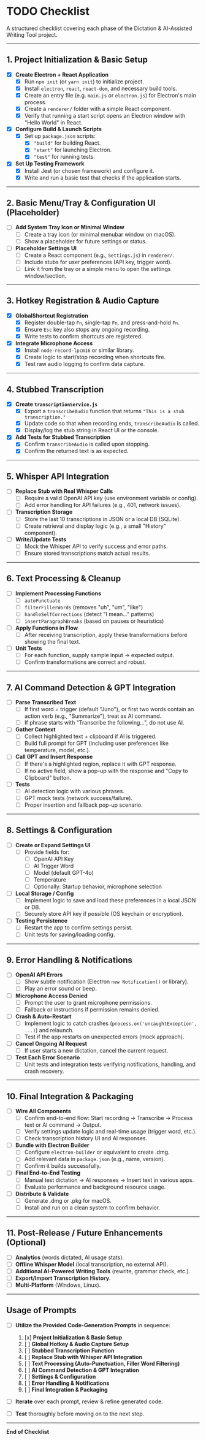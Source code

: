 # TODO Checklist

A structured checklist covering each phase of the Dictation & AI-Assisted Writing Tool project.

---

## 1. Project Initialization & Basic Setup
- [x] **Create Electron + React Application**
  - [x] Run `npm init` (or `yarn init`) to initialize project.
  - [x] Install `electron`, `react`, `react-dom`, and necessary build tools.
  - [x] Create an entry file (e.g. `main.js` or `electron.js`) for Electron's main process.
  - [x] Create a `renderer/` folder with a simple React component.
  - [x] Verify that running a start script opens an Electron window with "Hello World" in React.

- [x] **Configure Build & Launch Scripts**
  - [x] Set up `package.json` scripts:
    - [x] `"build"` for building React.
    - [x] `"start"` for launching Electron.
    - [x] `"test"` for running tests.

- [x] **Set Up Testing Framework**
  - [x] Install Jest (or chosen framework) and configure it.
  - [x] Write and run a basic test that checks if the application starts.

---

## 2. Basic Menu/Tray & Configuration UI (Placeholder)
- [ ] **Add System Tray Icon or Minimal Window**
  - [ ] Create a tray icon (or minimal menubar window on macOS).
  - [ ] Show a placeholder for future settings or status.

- [ ] **Placeholder Settings UI**
  - [ ] Create a React component (e.g., `Settings.js`) in `renderer/`.
  - [ ] Include stubs for user preferences (API key, trigger word).
  - [ ] Link it from the tray or a simple menu to open the settings window/section.

---

## 3. Hotkey Registration & Audio Capture
- [x] **GlobalShortcut Registration**
  - [x] Register double-tap `Fn`, single-tap `Fn`, and press-and-hold `Fn`.
  - [x] Ensure `Esc` key also stops any ongoing recording.
  - [x] Write tests to confirm shortcuts are registered.

- [x] **Integrate Microphone Access**
  - [x] Install `node-record-lpcm16` or similar library.
  - [x] Create logic to start/stop recording when shortcuts fire.
  - [x] Test raw audio logging to confirm data capture.

---

## 4. Stubbed Transcription
- [x] **Create `transcriptionService.js`**
  - [x] Export a `transcribeAudio` function that returns `"This is a stub transcription."`
  - [x] Update code so that when recording ends, `transcribeAudio` is called.
  - [x] Display/log the stub string in React UI or the console.

- [x] **Add Tests for Stubbed Transcription**
  - [x] Confirm `transcribeAudio` is called upon stopping.
  - [x] Confirm the returned text is as expected.

---

## 5. Whisper API Integration
- [ ] **Replace Stub with Real Whisper Calls**
  - [ ] Require a valid OpenAI API key (use environment variable or config).
  - [ ] Add error handling for API failures (e.g., 401, network issues).

- [ ] **Transcription Storage**
  - [ ] Store the last 10 transcriptions in JSON or a local DB (SQLite).
  - [ ] Create retrieval and display logic (e.g., a small "History" component).

- [ ] **Write/Update Tests**
  - [ ] Mock the Whisper API to verify success and error paths.
  - [ ] Ensure stored transcriptions match actual results.

---

## 6. Text Processing & Cleanup
- [ ] **Implement Processing Functions**
  - [ ] `autoPunctuate`
  - [ ] `filterFillerWords` (removes "uh", "um", "like")
  - [ ] `handleSelfCorrections` (detect "I mean..." patterns)
  - [ ] `insertParagraphBreaks` (based on pauses or heuristics)

- [ ] **Apply Functions in Flow**
  - [ ] After receiving transcription, apply these transformations before showing the final text.

- [ ] **Unit Tests**
  - [ ] For each function, supply sample input -> expected output.
  - [ ] Confirm transformations are correct and robust.

---

## 7. AI Command Detection & GPT Integration
- [ ] **Parse Transcribed Text**
  - [ ] If first word = trigger (default "Juno"), or first two words contain an action verb (e.g., "Summarize"), treat as AI command.
  - [ ] If phrase starts with "Transcribe the following...", do not use AI.

- [ ] **Gather Context**
  - [ ] Collect highlighted text + clipboard if AI is triggered.
  - [ ] Build full prompt for GPT (including user preferences like temperature, model, etc.).

- [ ] **Call GPT and Insert Response**
  - [ ] If there's a highlighted region, replace it with GPT response.
  - [ ] If no active field, show a pop-up with the response and "Copy to Clipboard" button.

- [ ] **Tests**
  - [ ] AI detection logic with various phrases.
  - [ ] GPT mock tests (network success/failure).
  - [ ] Proper insertion and fallback pop-up scenario.

---

## 8. Settings & Configuration
- [ ] **Create or Expand Settings UI**
  - [ ] Provide fields for:
    - [ ] OpenAI API Key
    - [ ] AI Trigger Word
    - [ ] Model (default GPT-4o)
    - [ ] Temperature
    - [ ] Optionally: Startup behavior, microphone selection

- [ ] **Local Storage / Config**
  - [ ] Implement logic to save and load these preferences in a local JSON or DB.
  - [ ] Securely store API key if possible (OS keychain or encryption).

- [ ] **Testing Persistence**
  - [ ] Restart the app to confirm settings persist.
  - [ ] Unit tests for saving/loading config.

---

## 9. Error Handling & Notifications
- [ ] **OpenAI API Errors**
  - [ ] Show subtle notification (Electron `new Notification()` or library).
  - [ ] Play an error sound or beep.

- [ ] **Microphone Access Denied**
  - [ ] Prompt the user to grant microphone permissions.
  - [ ] Fallback or instructions if permission remains denied.

- [ ] **Crash & Auto-Restart**
  - [ ] Implement logic to catch crashes (`process.on('uncaughtException', ...)`) and relaunch.
  - [ ] Test if the app restarts on unexpected errors (mock approach).

- [ ] **Cancel Ongoing AI Request**
  - [ ] If user starts a new dictation, cancel the current request.

- [ ] **Test Each Error Scenario**
  - [ ] Unit tests and integration tests verifying notifications, handling, and crash recovery.

---

## 10. Final Integration & Packaging
- [ ] **Wire All Components**
  - [ ] Confirm end-to-end flow: Start recording -> Transcribe -> Process text or AI command -> Output.
  - [ ] Verify settings update logic and real-time usage (trigger word, etc.).
  - [ ] Check transcription history UI and AI responses.

- [ ] **Bundle with Electron Builder**
  - [ ] Configure `electron-builder` or equivalent to create .dmg.
  - [ ] Add relevant data in `package.json` (e.g., name, version).
  - [ ] Confirm it builds successfully.

- [ ] **Final End-to-End Testing**
  - [ ] Manual test dictation -> AI responses -> Insert text in various apps.
  - [ ] Evaluate performance and background resource usage.

- [ ] **Distribute & Validate**
  - [ ] Generate .dmg or .pkg for macOS.
  - [ ] Install and run on a clean system to confirm behavior.

---

## 11. Post-Release / Future Enhancements (Optional)
- [ ] **Analytics** (words dictated, AI usage stats).
- [ ] **Offline Whisper Model** (local transcription, no external API).
- [ ] **Additional AI-Powered Writing Tools** (rewrite, grammar check, etc.).
- [ ] **Export/Import Transcription History**.
- [ ] **Multi-Platform** (Windows, Linux).

---

## Usage of Prompts
- [ ] **Utilize the Provided Code-Generation Prompts** in sequence:
  1. [x] **Project Initialization & Basic Setup**
  2. [ ] **Global Hotkey & Audio Capture Setup**
  3. [ ] **Stubbed Transcription Function**
  4. [ ] **Replace Stub with Whisper API Integration**
  5. [ ] **Text Processing (Auto-Punctuation, Filler Word Filtering)**
  6. [ ] **AI Command Detection & GPT Integration**
  7. [ ] **Settings & Configuration**
  8. [ ] **Error Handling & Notifications**
  9. [ ] **Final Integration & Packaging**

- [ ] **Iterate** over each prompt, review & refine generated code.
- [ ] **Test** thoroughly before moving on to the next step.

---

**End of Checklist**